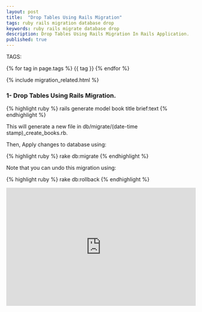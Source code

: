 ```yaml
---
layout: post
title:  "Drop Tables Using Rails Migration"
tags: ruby rails migration database drop 
keywords: ruby rails migrate database drop
description: Drop Tables Using Rails Migration In Rails Application.
published: true
---
```


   TAGS:
   
   {% for tag in page.tags %} {{ tag }} {% endfor %}

{% include migration_related.html %}

<h3>1- Drop Tables Using Rails Migration.</h3>

{% highlight ruby %}
rails generate model book title brief:text
{% endhighlight %}

This will generate a new file in db/migrate/(date-time stamp)_create_books.rb.

Then, Apply changes to database using:

{% highlight ruby %}
rake db:migrate
{% endhighlight %}

Note that you can undo this migration using:

{% highlight ruby %}
rake db:rollback
{% endhighlight %}

<iframe width="100%" height="315" src="https://www.youtube.com/embed/fq0fDJ_Tuko" frameborder="0" allowfullscreen></iframe>


